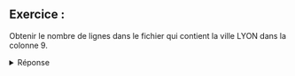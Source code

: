 ## Exercice : 

Obtenir le nombre de lignes dans le fichier qui contient la ville LYON dans la colonne 9.







<!DOCTYPE html>
<head>
<head>
</head>
<body>
    <details>
        <summary>Réponse</summary>
         awk -F";" '{print $9}' consommation-annuelle-residentielle-par-adresse.csv | grep "LYON" | wc -l
    </details>
</body>
</html>
